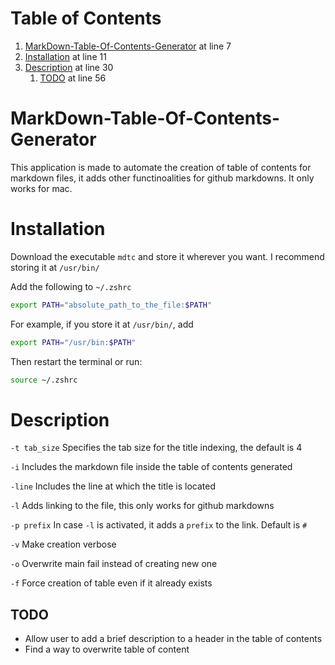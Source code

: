 # Table of Contents
1. [MarkDown-Table-Of-Contents-Generator](#markdown-table-of-contents-generator) at line 7
2. [Installation](#installation) at line 11
3. [Description](#description) at line 30
    1. [TODO](#todo) at line 56

# MarkDown-Table-Of-Contents-Generator

This application is made to automate the creation of table of contents for markdown files, it adds other functinoalities for github markdowns. It only works for mac.

# Installation

Download the executable `mdtc` and store it wherever you want. I recommend storing it at `/usr/bin/`

Add the following to `~/.zshrc`
```zsh
export PATH="absolute_path_to_the_file:$PATH"
```

For example, if you store it at `/usr/bin/`, add
```zsh
export PATH="/usr/bin:$PATH"
```

Then restart the terminal or run:
```zsh
source ~/.zshrc
```

# Description

`-t tab_size`
Specifies the tab size for the title indexing, the default is 4

`-i`
Includes the markdown file inside the table of contents generated

`-line`
Includes the line at which the title is located

`-l`
Adds linking to the file, this only works for github markdowns

`-p prefix`
In case `-l` is activated, it adds a `prefix` to the link. Default is `#`

`-v`
Make creation verbose

`-o`
Overwrite main fail instead of creating new one

`-f`
Force creation of table even if it already exists

## TODO
- Allow user to add a brief description to a header in the table of contents
- Find a way to overwrite table of content
